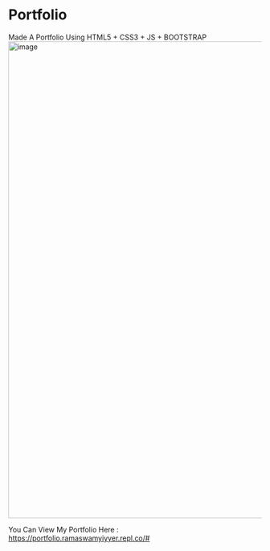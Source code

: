 # Portfolio
Made A Portfolio Using 
HTML5 + CSS3 + JS + BOOTSTRAP
<img width="947" alt="image" src="https://user-images.githubusercontent.com/79743814/148682975-f5857dfe-35d5-4f1f-8d6a-d2f7bcd634ca.png">


You Can View My Portfolio Here : https://portfolio.ramaswamyiyyer.repl.co/#
